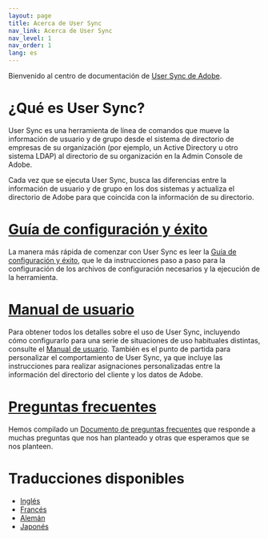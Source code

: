 ```yaml
---
layout: page
title: Acerca de User Sync
nav_link: Acerca de User Sync
nav_level: 1
nav_order: 1
lang: es
---
```


Bienvenido al centro de documentación de [User Sync de Adobe](https://github.com/adobe-apiplatform/user-sync.py).

# ¿Qué es User Sync?

User Sync es una herramienta de línea de comandos que mueve la información de usuario y de grupo desde el sistema de directorio de empresas de su organización (por ejemplo, un Active Directory u otro sistema LDAP) al directorio de su organización en la Admin Console de Adobe.

Cada vez que se ejecuta User Sync, busca las diferencias entre la información de usuario y de grupo en los dos sistemas y actualiza el directorio de Adobe para que coincida con la información de su directorio.

# [Guía de configuración y éxito](success-guide/index.md)

La manera más rápida de comenzar con User Sync es leer la [Guía de configuración y éxito](success-guide/index.md), que le da instrucciones paso a paso para la configuración de los archivos de configuración necesarios y la ejecución de la herramienta.

# [Manual de usuario](user-manual/index.md)

Para obtener todos los detalles sobre el uso de User Sync, incluyendo cómo configurarlo para una serie de situaciones de uso habituales distintas, consulte el [Manual de usuario](user-manual/index.md). También es el punto de partida para personalizar el comportamiento de User Sync, ya que incluye las instrucciones para realizar asignaciones personalizadas entre la información del directorio del cliente y los datos de Adobe.

# [Preguntas frecuentes](FAQ/index.md)

Hemos compilado un [Documento de preguntas frecuentes](FAQ/index.md) que responde a muchas preguntas que nos han planteado y otras que esperamos que se nos planteen.

# Traducciones disponibles

* [Inglés](../en)
* [Francés](../fr)
* [Alemán](../de)
* [Japonés](../jp)